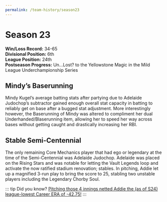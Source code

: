 ```yaml
---
permalink: /team-history/season23
---
```


# Season 23
**Win/Loss Record:** 34-65  
**Divisional Position:** 6th   
**League Position:** 24th  
**Postseason Progress:** Un...Lost? to the Yellowstone Magic in the Mild League Underchampionship Series

## Mindy’s Baserunning

Mindy Kugel’s average batting stats after partying due to Adelaide Judochop’s subtractor gained enough overall stat 
capacity in batting to reliably get on base after a bugged stat adjustment. More interestingly however, the Baserunning 
of Mindy was altered to compliment her dual Underhanded/Blaserunning item, allowing her to speed her way across bases 
without getting caught and drastically increasing her RBI.

## Stable Semi-Centennial

The only remaining Core Mechanics player that had ego or legendary at the time of the Semi-Centennial was Adelaide 
Judochop. Adelaide was placed on the Rising Stars and was notable for letting the Vault Legends loop and activate the 
now ratified stadium renovation; stables. In pitching, Addie let up a magnified 3-run play to bring the score to 25, 
stabling two unstable players including the Legendary Chorby Soul.

::: tip Did you know?
[Pitching those 4 innings netted Addie the (as of S24) league-lowest Career ERA of -42.75!](https://blaseball-reference.com/players/adelaide-judochop)
:::
